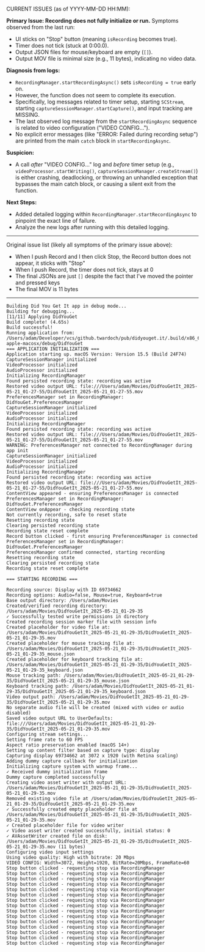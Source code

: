 CURRENT ISSUES (as of YYYY-MM-DD HH:MM):

**Primary Issue: Recording does not fully initialize or run.**
Symptoms observed from the last run:
- UI sticks on "Stop" button (meaning `isRecording` becomes true).
- Timer does not tick (stuck at 0:00.0).
- Output JSON files for mouse/keyboard are empty (`[]`).
- Output MOV file is minimal size (e.g., 11 bytes), indicating no video data.

**Diagnosis from logs:**
- `RecordingManager.startRecordingAsync()` sets `isRecording = true` early on.
- However, the function does not seem to complete its execution.
- Specifically, log messages related to timer setup, starting `SCStream`, starting `captureSessionManager.startCapture()`, and input tracking are MISSING.
- The last observed log message from the `startRecordingAsync` sequence is related to video configuration ("VIDEO CONFIG...").
- No explicit error messages (like "ERROR: Failed during recording setup") are printed from the main `catch` block in `startRecordingAsync`.

**Suspicion:**
- A call *after* "VIDEO CONFIG..." log and *before* timer setup (e.g., `videoProcessor.startWriting()`, `captureSessionManager.createStream()`) is either crashing, deadlocking, or throwing an unhandled exception that bypasses the main catch block, or causing a silent exit from the function.

**Next Steps:**
- Added detailed logging within `RecordingManager.startRecordingAsync` to pinpoint the exact line of failure.
- Analyze the new logs after running with this detailed logging.

---
Original issue list (likely all symptoms of the primary issue above):
- When I push Record and I then click Stop, the Record button does not appear, it sticks with "Stop" 
- When I push Record, the timer does not tick, stays at 0
- The final JSONs are just `[]` despite the fact that I've moved the pointer and pressed keys
- The final MOV is 11 bytes
---

```
Building Did You Get It app in debug mode...
Building for debugging...
[11/11] Applying DidYouGet
Build complete! (4.65s)
Build successful!
Running application from: /Users/adam/Developer/vcs/github.twardoch/pub/didyouget.it/.build/x86_64-apple-macosx/debug/DidYouGet
=== APPLICATION INITIALIZATION ===
Application starting up. macOS Version: Version 15.5 (Build 24F74)
CaptureSessionManager initialized
VideoProcessor initialized
AudioProcessor initialized
Initializing RecordingManager
Found persisted recording state: recording was active
Restored video output URL: file:///Users/adam/Movies/DidYouGetIt_2025-05-21_01-27-55/DidYouGetIt_2025-05-21_01-27-55.mov
PreferencesManager set in RecordingManager: DidYouGet.PreferencesManager
CaptureSessionManager initialized
VideoProcessor initialized
AudioProcessor initialized
Initializing RecordingManager
Found persisted recording state: recording was active
Restored video output URL: file:///Users/adam/Movies/DidYouGetIt_2025-05-21_01-27-55/DidYouGetIt_2025-05-21_01-27-55.mov
WARNING: PreferencesManager not connected to RecordingManager during app init
CaptureSessionManager initialized
VideoProcessor initialized
AudioProcessor initialized
Initializing RecordingManager
Found persisted recording state: recording was active
Restored video output URL: file:///Users/adam/Movies/DidYouGetIt_2025-05-21_01-27-55/DidYouGetIt_2025-05-21_01-27-55.mov
ContentView appeared - ensuring PreferencesManager is connected
PreferencesManager set in RecordingManager: DidYouGet.PreferencesManager
ContentView onAppear - checking recording state
Not currently recording, safe to reset state
Resetting recording state
Clearing persisted recording state
Recording state reset complete
Record button clicked - first ensuring PreferencesManager is connected
PreferencesManager set in RecordingManager: DidYouGet.PreferencesManager
PreferencesManager confirmed connected, starting recording
Resetting recording state
Clearing persisted recording state
Recording state reset complete

=== STARTING RECORDING ===

Recording source: Display with ID 69734662
Recording options: Audio=false, Mouse=true, Keyboard=true
Base output directory: /Users/adam/Movies
Created/verified recording directory: /Users/adam/Movies/DidYouGetIt_2025-05-21_01-29-35
✓ Successfully tested write permissions in directory
Created recording session marker file with session info
Created placeholder for video file at: /Users/adam/Movies/DidYouGetIt_2025-05-21_01-29-35/DidYouGetIt_2025-05-21_01-29-35.mov
Created placeholder for mouse tracking file at: /Users/adam/Movies/DidYouGetIt_2025-05-21_01-29-35/DidYouGetIt_2025-05-21_01-29-35_mouse.json
Created placeholder for keyboard tracking file at: /Users/adam/Movies/DidYouGetIt_2025-05-21_01-29-35/DidYouGetIt_2025-05-21_01-29-35_keyboard.json
Mouse tracking path: /Users/adam/Movies/DidYouGetIt_2025-05-21_01-29-35/DidYouGetIt_2025-05-21_01-29-35_mouse.json
Keyboard tracking path: /Users/adam/Movies/DidYouGetIt_2025-05-21_01-29-35/DidYouGetIt_2025-05-21_01-29-35_keyboard.json
Video output path: /Users/adam/Movies/DidYouGetIt_2025-05-21_01-29-35/DidYouGetIt_2025-05-21_01-29-35.mov
No separate audio file will be created (mixed with video or audio disabled)
Saved video output URL to UserDefaults: file:///Users/adam/Movies/DidYouGetIt_2025-05-21_01-29-35/DidYouGetIt_2025-05-21_01-29-35.mov
Configuring stream settings...
Setting frame rate to 60 FPS
Aspect ratio preservation enabled (macOS 14+)
Setting up content filter based on capture type: display
Capturing display 69734662 at 3072 x 1920 (with Retina scaling)
Adding dummy capture callback for initialization
Initializing capture system with warmup frame...
✓ Received dummy initialization frame
Dummy capture completed successfully
Creating video asset writer with output URL: /Users/adam/Movies/DidYouGetIt_2025-05-21_01-29-35/DidYouGetIt_2025-05-21_01-29-35.mov
Removed existing video file at /Users/adam/Movies/DidYouGetIt_2025-05-21_01-29-35/DidYouGetIt_2025-05-21_01-29-35.mov
✓ Successfully created empty placeholder file at /Users/adam/Movies/DidYouGetIt_2025-05-21_01-29-35/DidYouGetIt_2025-05-21_01-29-35.mov
✓ Created placeholder file for video writer
✓ Video asset writer created successfully, initial status: 0
✓ AVAssetWriter created file on disk: /Users/adam/Movies/DidYouGetIt_2025-05-21_01-29-35/DidYouGetIt_2025-05-21_01-29-35.mov (11 bytes)
Configuring video input settings
Using video quality: High with bitrate: 20 Mbps
VIDEO CONFIG: Width=3072, Height=1920, BitRate=20Mbps, FrameRate=60
Stop button clicked - requesting stop via RecordingManager
Stop button clicked - requesting stop via RecordingManager
Stop button clicked - requesting stop via RecordingManager
Stop button clicked - requesting stop via RecordingManager
Stop button clicked - requesting stop via RecordingManager
Stop button clicked - requesting stop via RecordingManager
Stop button clicked - requesting stop via RecordingManager
Stop button clicked - requesting stop via RecordingManager
Stop button clicked - requesting stop via RecordingManager
Stop button clicked - requesting stop via RecordingManager
Stop button clicked - requesting stop via RecordingManager
Stop button clicked - requesting stop via RecordingManager
Stop button clicked - requesting stop via RecordingManager
Stop button clicked - requesting stop via RecordingManager
Stop button clicked - requesting stop via RecordingManager
```